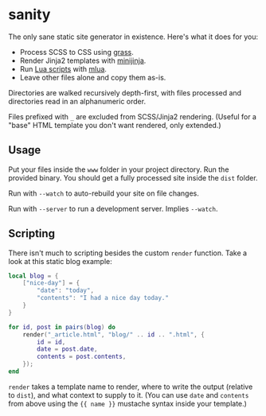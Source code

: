 # sanity

The only sane static site generator in existence. Here's what it does for you:

- Process SCSS to CSS using [grass](https://github.com/connorskees/grass).
- Render Jinja2 templates with [minijinja](https://github.com/mitsuhiko/minijinja).
- Run [Lua scripts](#scripting) with [mlua](https://github.com/mlua-rs/mlua).
- Leave other files alone and copy them as-is.

Directories are walked recursively depth-first, with files processed and directories read in an alphanumeric order.

Files prefixed with `_` are excluded from SCSS/Jinja2 rendering. (Useful for a "base" HTML template you don't want rendered, only extended.)

## Usage

Put your files inside the `www` folder in your project directory. Run the provided binary. You should get a fully processed site inside the `dist` folder.

Run with `--watch` to auto-rebuild your site on file changes.

Run with `--server` to run a development server. Implies `--watch`.

## Scripting

There isn't much to scripting besides the custom `render` function. Take a look at this static blog example:

```lua
local blog = {
    ["nice-day"] = {
        "date": "today",
        "contents": "I had a nice day today."
    }
}

for id, post in pairs(blog) do
    render("_article.html", "blog/" .. id .. ".html", {
        id = id,
        date = post.date,
        contents = post.contents,
    });
end
```

`render` takes a template name to render, where to write the output (relative to `dist`), and what context to supply to it. (You can use `date` and `contents` from above using the `{{ name }}` mustache syntax inside your template.)
